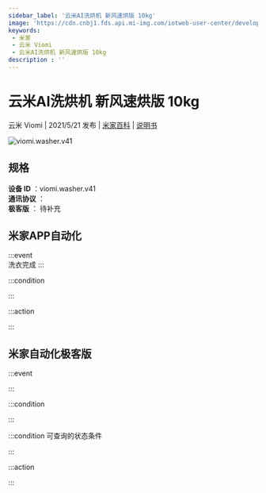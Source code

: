 ```yaml
---
sidebar_label: '云米AI洗烘机 新风速烘版 10kg'
image: 'https://cdn.cnbj1.fds.api.mi-img.com/iotweb-user-center/developer_1679047842760wxk1TS64.png?GalaxyAccessKeyId=AKVGLQWBOVIRQ3XLEW&Expires=9223372036854775807&Signature=r8S6lJQTNtUw5hHR7ocwkXSPo1g='
keywords: 
 - 米家
 - 云米 Viomi
 - 云米AI洗烘机 新风速烘版 10kg
description : ''
---
```

# 云米AI洗烘机 新风速烘版 10kg

云米 Viomi | 2021/5/21 发布 | [米家百科](https://home.mi.com/webapp/content/baike/product/index.html?model=viomi.washer.v41) | [说明书](https://home.mi.com/views/introduction.html?model=viomi.washer.v41&region=cn)

![viomi.washer.v41](https://cdn.cnbj1.fds.api.mi-img.com/iotweb-user-center/developer_1679047842760wxk1TS64.png?GalaxyAccessKeyId=AKVGLQWBOVIRQ3XLEW&Expires=9223372036854775807&Signature=r8S6lJQTNtUw5hHR7ocwkXSPo1g=)

## 规格  
> 
**设备 ID** ：viomi.washer.v41  
**通讯协议** ：  
**极客版**  ： 待补充 


## 米家APP自动化  

:::event  
洗衣完成
:::

:::condition  

:::

:::action   

:::

## 米家自动化极客版  

:::event  

:::

:::condition  

:::

:::condition 可查询的状态条件  

:::

:::action  

:::

        
